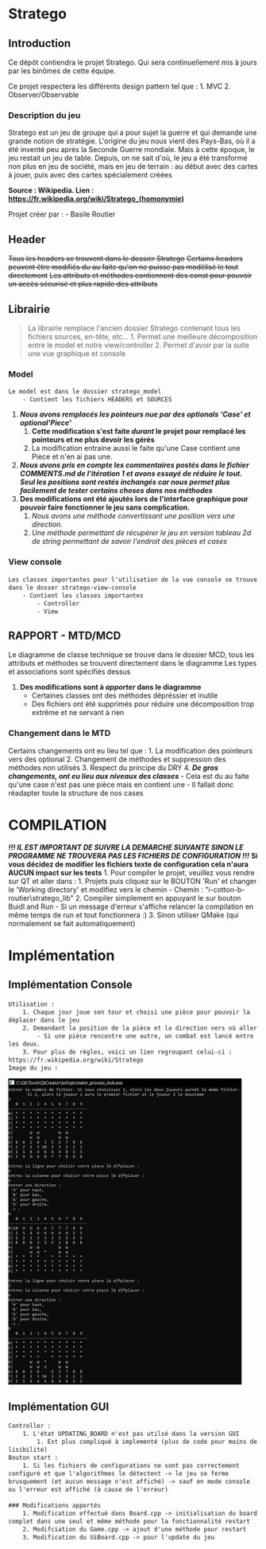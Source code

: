 # Stratego

## Introduction

Ce dépôt contiendra le projet Stratego. Qui sera continuellement mis à jours par les binômes de cette équipe.

Ce projet respectera les différents design pattern tel que :
	1. MVC
	2. Observer/Observable

### Description du jeu
Stratego est un jeu de groupe qui a pour sujet la guerre et qui demande une grande notion de stratégie. 
L'origine du jeu nous vient des Pays-Bas, où il a été inventé peu après la Seconde Guerre mondiale. 
Mais à cette époque, le jeu restait un jeu de table. Depuis, on ne sait d'où, le jeu a été transformé non plus en jeu de société, mais en jeu de terrain : au début avec des cartes à jouer, puis avec des cartes spécialement créées

**Source : Wikipedia. Lien : https://fr.wikipedia.org/wiki/Stratego_(homonymie)**

Projet créer par :
		- Basile Routier

## Header
~~Tous les headers se trouvent dans le dossier Stratego~~
~~Certains headers peuvent être modifiés du au faite qu'on ne puisse pas modélisé le tout directement~~
~~Les attributs et méthodes contiennent des const pour pouvoir un accès sécurisé et plus rapide des attributs~~


## Librairie
> La librairie remplace l'ancien dossier Stratego contenant tous les fichiers sources, en-tête, etc...
	1. Permet une meilleure décomposition entre le model et notre view/controller
	2. Permet d'avoir par la suite une vue graphique et console

### Model
	Le model est dans le dossier stratego_model
		- Contient les fichiers HEADERS et SOURCES
1. ***Nous avons remplacés les pointeurs nue par des optionals 'Case' et optional'Piece'***
	1. **Cette modification s'est faite _durant_ le projet pour remplacé les pointeurs et ne plus devoir les gérés**
	2. La modification entraine aussi le faite qu'une Case contient une Piece et n'en ai pas une.
2. ***Nous avons pris en compte les commentaires postés dans le fichier COMMENTS.md de l'itération 1 et avons essayé de réduire le tout. Seul les positions sont restés inchangés car nous permet plus facilement de tester certains choses dans nos méthodes***
2. **Des modifications ont été ajoutés lors de l'interface graphique pour pouvoir faire fonctionner le jeu sans complication.**
	1. *Nous avons une méthode convertissant une position vers une direction.*
	2. *Une méthode permettant de récupérer le jeu en version tableau 2d de string permettant de savoir l'endroit des pièces et cases*

### View console
	Les classes importantes pour l'utilisation de la vue console se trouve dans le dosser stratego-view-console
		- Contient les classes importantes
			- Controller
			- View

## RAPPORT - MTD/MCD
Le diagramme de classe technique se trouve dans le dossier MCD, tous les attributs et méthodes se trouvent directement dans le diagramme
Les types et associations sont spécifiés dessus
1. **Des modifications sont à _apporter_ dans le diagramme**
	- Certaines classes ont des méthodes dépréssier et inutile
	- Des fichiers ont été supprimés pour réduire une décomposition trop extrême et ne servant à rien

### Changement dans le MTD
Certains changements ont eu lieu tel que :
	1. La modification des pointeurs vers des optional
	2. Changement de méthodes et suppression des méthodes non utilisés
	3. Respect du principe du DRY
	4. ***De gros changements, ont eu lieu aux niveaux des classes***
		- Cela est du au faite qu'une case n'est pas une pièce mais en contient une
		- Il fallait donc réadapter toute la structure de nos cases
# COMPILATION
***!!! IL EST IMPORTANT DE SUIVRE LA DEMARCHE SUIVANTE SINON LE PROGRAMME NE TROUVERA PAS LES FICHIERS DE CONFIGURATION !!!***
**Si vous décidez de modifier les fichiers texte de configuration cela n'aura AUCUN impact sur les tests**
	1. Pour compiler le projet, veuillez vous rendre sur QT et aller dans :
		1. Projets puis cliquez sur le BOUTON 'Run' et changer le 'Working directory' et modifiez vers le chemin
			- Chemin : "i-cotton-b-routier\stratego_lib"
	2. Compiler simplement en appuyant le sur bouton Buidl and Run
		- Si un message d'erreur s'affiche relancer la compilation en même temps de run et tout fonctionnera :)
	3. Sinon utiliser QMake (qui normalement se fait automatiquement)


# Implémentation

## Implémentation Console
	Utilisation :
		1. Chaque jour joue son tour et choisi une pièce pour pouvoir la déplacer dans le jeu
		2. Demandant la position de la pièce et la direction vers où aller
			- Si une pièce rencontre une autre, un combat est lancé entre les deux.
		3. Pour plus de règles, voici un lien regroupant celui-ci : https://fr.wikipedia.org/wiki/Stratego
	Image du jeu :
![Image de la vue](Images/console.png)


## Implémentation GUI
	Controller : 
		1. L'état UPDATING_BOARD n'est pas utilsé dans la version GUI
			1. Est plus compliqué à implementé (plus de code pour moins de lisibilité)
	Bouton start :
		1. Si les fichiers de configurations ne sont pas correctement configuré et que l'algorithmes le détectent -> le jeu se ferme brusquement (et aucun message n'est affiché) -> sauf en mode console ou l'erreur est affiché (à cause de l'erreur)

	### Modifications apportés
		1. Modification effectué dans Board.cpp -> initialisation du board complet dans une seul et même méthode pour la fonctionnalité restart
		2. Modifciation du Game.cpp -> ajout d'une méthode pour restart
		3. Modification du UiBoard.cpp -> pour l'update du jeu
	


